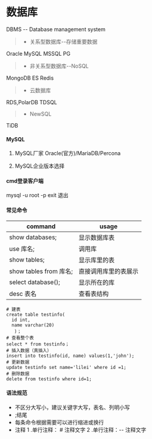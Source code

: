 # 数据库
DBMS -- Database management system
> * 关系型数据库--存储重要数据

Oracle
MySQL
MSSQL
PG

> * 非关系型数据库--NoSQL

MongoDB
ES
Redis

> * 云数据库

RDS,PolarDB
TDSQL

> * NewSQL

TiDB

#### MySQL
1. MySQL厂家
Oracle(官方)/MariaDB/Percona

2. MySQL企业版本选择

#### cmd登录客户端
mysql -u root -p
exit 退出

#### 常见命令

| command                | usage                |
| ---------------------- | -------------------- |
| show databases;        | 显示数据库表         |
| use 库名;              | 调用库               |
| show tables;           | 显示库里的表         |
| show tables from 库名; | 直接调用库里的表展示 |
| select database();     | 显示所在的库         |
| desc 表名              | 查看表结构           |


```
# 建表
create table testinfo(
  id int,
  name varchar(20)
   )；
# 查看整个表   
select * from testinfo；
# 插入数据（真插入）
insert into testinfo(id, name) values(1,'john');
# 更新数据
update testinfo set name='lilei' where id =1;
# 删除数据
delete from testinfo where id=1;
```

#### 语法规范
* 不区分大写小，建议关键字大写，表名、列明小写
* ;结尾
* 每条命令根据需要可以进行缩进或换行
* 注释
    1 .单行注释： # 注释文字
    2 .单行注释：-- 注释文字